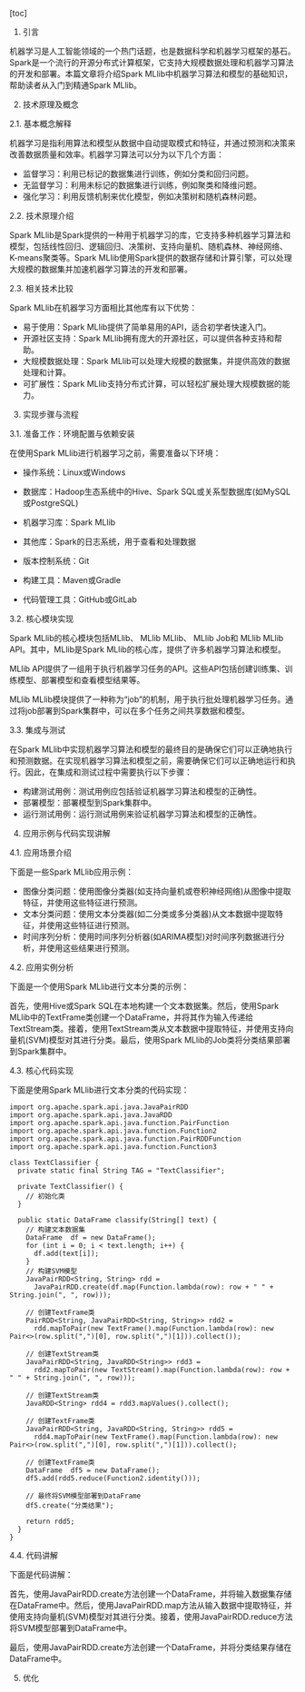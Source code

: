 
[toc]                    
                
                
1. 引言

机器学习是人工智能领域的一个热门话题，也是数据科学和机器学习框架的基石。Spark是一个流行的开源分布式计算框架，它支持大规模数据处理和机器学习算法的开发和部署。本篇文章将介绍Spark MLlib中机器学习算法和模型的基础知识，帮助读者从入门到精通Spark MLlib。

2. 技术原理及概念

2.1. 基本概念解释

机器学习是指利用算法和模型从数据中自动提取模式和特征，并通过预测和决策来改善数据质量和效率。机器学习算法可以分为以下几个方面：

- 监督学习：利用已标记的数据集进行训练，例如分类和回归问题。
- 无监督学习：利用未标记的数据集进行训练，例如聚类和降维问题。
- 强化学习：利用反馈机制来优化模型，例如决策树和随机森林问题。

2.2. 技术原理介绍

Spark MLlib是Spark提供的一种用于机器学习的库，它支持多种机器学习算法和模型，包括线性回归、逻辑回归、决策树、支持向量机、随机森林、神经网络、K-means聚类等。Spark MLlib使用Spark提供的数据存储和计算引擎，可以处理大规模的数据集并加速机器学习算法的开发和部署。

2.3. 相关技术比较

Spark MLlib在机器学习方面相比其他库有以下优势：

- 易于使用：Spark MLlib提供了简单易用的API，适合初学者快速入门。
- 开源社区支持：Spark MLlib拥有庞大的开源社区，可以提供各种支持和帮助。
- 大规模数据处理：Spark MLlib可以处理大规模的数据集，并提供高效的数据处理和计算。
- 可扩展性：Spark MLlib支持分布式计算，可以轻松扩展处理大规模数据的能力。

3. 实现步骤与流程

3.1. 准备工作：环境配置与依赖安装

在使用Spark MLlib进行机器学习之前，需要准备以下环境：

- 操作系统：Linux或Windows
- 数据库：Hadoop生态系统中的Hive、Spark SQL或关系型数据库(如MySQL或PostgreSQL)
- 机器学习库：Spark MLlib
- 其他库：Spark的日志系统，用于查看和处理数据

- 版本控制系统：Git
- 构建工具：Maven或Gradle
- 代码管理工具：GitHub或GitLab

3.2. 核心模块实现

Spark MLlib的核心模块包括MLlib、 MLlib MLlib、 MLlib Job和 MLlib MLlib API。其中，MLlib是Spark MLlib的核心库，提供了许多机器学习算法和模型。

MLlib API提供了一组用于执行机器学习任务的API。这些API包括创建训练集、训练模型、部署模型和查看模型结果等。

MLlib MLlib模块提供了一种称为“job”的机制，用于执行批处理机器学习任务。通过将job部署到Spark集群中，可以在多个任务之间共享数据和模型。

3.3. 集成与测试

在Spark MLlib中实现机器学习算法和模型的最终目的是确保它们可以正确地执行和预测数据。在实现机器学习算法和模型之前，需要确保它们可以正确地运行和执行。因此，在集成和测试过程中需要执行以下步骤：

- 构建测试用例：测试用例应包括验证机器学习算法和模型的正确性。
- 部署模型：部署模型到Spark集群中。
- 运行测试用例：运行测试用例来验证机器学习算法和模型的正确性。

4. 应用示例与代码实现讲解

4.1. 应用场景介绍

下面是一些Spark MLlib应用示例：

- 图像分类问题：使用图像分类器(如支持向量机或卷积神经网络)从图像中提取特征，并使用这些特征进行预测。
- 文本分类问题：使用文本分类器(如二分类或多分类器)从文本数据中提取特征，并使用这些特征进行预测。
- 时间序列分析：使用时间序列分析器(如ARIMA模型)对时间序列数据进行分析，并使用这些结果进行预测。

4.2. 应用实例分析

下面是一个使用Spark MLlib进行文本分类的示例：

首先，使用Hive或Spark SQL在本地构建一个文本数据集。然后，使用Spark MLlib中的TextFrame类创建一个DataFrame，并将其作为输入传递给TextStream类。接着，使用TextStream类从文本数据中提取特征，并使用支持向量机(SVM)模型对其进行分类。最后，使用Spark MLlib的Job类将分类结果部署到Spark集群中。

4.3. 核心代码实现

下面是使用Spark MLlib进行文本分类的代码实现：

```
import org.apache.spark.api.java.JavaPairRDD
import org.apache.spark.api.java.JavaRDD
import org.apache.spark.api.java.function.PairFunction
import org.apache.spark.api.java.function.Function2
import org.apache.spark.api.java.function.PairRDDFunction
import org.apache.spark.api.java.function.Function3

class TextClassifier {
  private static final String TAG = "TextClassifier";

  private TextClassifier() {
    // 初始化类
  }

  public static DataFrame classify(String[] text) {
    // 构建文本数据集
    DataFrame  df = new DataFrame();
    for (int i = 0; i < text.length; i++) {
      df.add(text[i]);
    }
    // 构建SVM模型
    JavaPairRDD<String, String> rdd = 
      JavaPairRDD.create(df.map(Function.lambda(row): row + " " + String.join(", ", row)));

    // 创建TextFrame类
    PairRDD<String, JavaPairRDD<String, String>> rdd2 = 
      rdd.mapToPair(new TextFrame().map(Function.lambda(row): new Pair<>(row.split(",")[0], row.split(",")[1])).collect());

    // 创建TextStream类
    JavaPairRDD<String, JavaRDD<String>> rdd3 = 
      rdd2.mapToPair(new TextStream().map(Function.lambda(row): row + " " + String.join(", ", row)));

    // 创建TextStream类
    JavaRDD<String> rdd4 = rdd3.mapValues().collect();

    // 创建TextFrame类
    JavaPairRDD<String, JavaRDD<String, String>> rdd5 = 
      rdd4.mapToPair(new TextFrame().map(Function.lambda(row): new Pair<>(row.split(",")[0], row.split(",")[1])).collect();

    // 创建TextFrame类
    DataFrame  df5 = new DataFrame();
    df5.add(rdd5.reduce(Function2.identity()));

    // 最终将SVM模型部署到DataFrame
    df5.create("分类结果");

    return rdd5;
  }
}
```

4.4. 代码讲解

下面是代码讲解：

首先，使用JavaPairRDD.create方法创建一个DataFrame，并将输入数据集存储在DataFrame中。然后，使用JavaPairRDD.map方法从输入数据中提取特征，并使用支持向量机(SVM)模型对其进行分类。接着，使用JavaPairRDD.reduce方法将SVM模型部署到DataFrame中。

最后，使用JavaPairRDD.create方法创建一个DataFrame，并将分类结果存储在DataFrame中。

5. 优化

